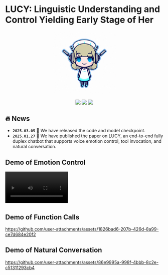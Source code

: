 # LUCY: Linguistic Understanding and Control Yielding Early Stage of Her

<p align="center">
    <img src="https://github.com/talkking/LUCY/blob/main/assets/images/3facd97badd54a2380bd1466890ac949_2.png" width="40%" height="20%">
</p>

<p align="center">
    <a href="https://arxiv.org/pdf/2501.16327" target="_blank"><img src="https://img.shields.io/badge/LUCY-Report-b5212f.svg?logo=arxiv" /></a>
    <a href="https://huggingface.co/VITA-MLLM" target="_blank"><img src="https://img.shields.io/badge/%F0%9F%A4%97%20Hugging%20Face-Model-ffc107?color=ffc107&logoColor=white" /></a>
    <a href="https://huggingface.co/spaces/shenyunhang/Long-VITA" target="_blank"><img src="https://img.shields.io/badge/%F0%9F%A4%97%20Hugging%20Face-Demo-ffc107?color=ffc107&logoColor=white" /></a>
 </p>


## :fire: News
* **`2025.03.05`** 🌟 We have released the code and model checkpoint.
* **`2025.01.27`** 🌟 We have published the paper on LUCY, an end-to-end fully duplex chatbot that supports voice emotion control, tool invocation, and natural conversation.


## Demo of Emotion Control
<video src="https://github.com/user-attachments/assets/80120730-a37b-4ed5-8da6-7584156a6a67" width="200" controls></video>


## Demo of Function Calls
https://github.com/user-attachments/assets/1826bad6-207b-426d-8a99-ce7d684e20f2

## Demo of Natural Conversation
https://github.com/user-attachments/assets/86e9995a-998f-4bbb-8c2e-c51311293cb4

